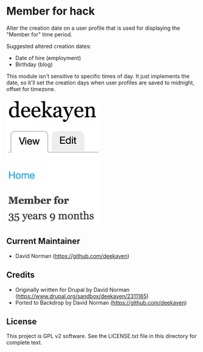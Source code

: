 Member for hack
===============

Alter the creation date on a user profile that is used for displaying the "Member for" time period.

Suggested altered creation dates:

* Date of hire (employment)
* Birthday (blog)

This module isn't sensitive to specific times of day. It just implements the date, so it'll set the creation days when user profiles are saved to midnight, offset for timezone.

![Member for hack modified user profile](images/member_for_hack_user_profile.png)

Current Maintainer
------------------

- David Norman (https://github.com/deekayen)

Credits
-------

- Originally written for Drupal by David Norman (https://www.drupal.org/sandbox/deekayen/2311165)
- Ported to Backdrop by David Norman (https://github.com/deekayen)

License
-------

This project is GPL v2 software. See the LICENSE.txt file in this directory for
complete text.
